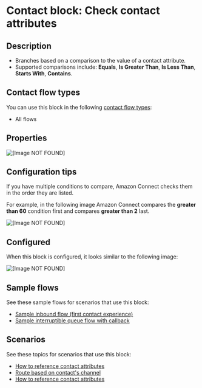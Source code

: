# Contact block: Check contact attributes<a name="check-contact-attributes"></a>

## Description<a name="check-contact-attributes-description"></a>
+ Branches based on a comparison to the value of a contact attribute\.
+ Supported comparisons include: **Equals**, **Is Greater Than**, **Is Less Than**, **Starts With**, **Contains**\.

## Contact flow types<a name="check-contact-attributes-types"></a>

You can use this block in the following [contact flow types](create-contact-flow.md#contact-flow-types):
+ All flows

## Properties<a name="check-contact-attributes-properties"></a>

![\[Image NOT FOUND\]](http://docs.aws.amazon.com/connect/latest/adminguide/images/check-contact-attributes-properties.png)

## Configuration tips<a name="check-contact-attributes-tips"></a>

If you have multiple conditions to compare, Amazon Connect checks them in the order they are listed\. 

For example, in the following image Amazon Connect compares the **greater than 60** condition first and compares **greater than 2** last\. 

![\[Image NOT FOUND\]](http://docs.aws.amazon.com/connect/latest/adminguide/images/check-contact-attributes-tips-order-conditions-are-checked.png)

## Configured<a name="check-contact-attributes-configured"></a>

When this block is configured, it looks similar to the following image:

![\[Image NOT FOUND\]](http://docs.aws.amazon.com/connect/latest/adminguide/images/check-contact-attributes-configured.png)

## Sample flows<a name="check-contact-attributes-samples"></a>

See these sample flows for scenarios that use this block:
+ [Sample inbound flow \(first contact experience\)](sample-inbound-flow.md)
+  [Sample interruptible queue flow with callback](sample-interruptible-queue.md)

## Scenarios<a name="check-contact-attributes-scenarios"></a>

See these topics for scenarios that use this block:
+ [How to reference contact attributes](how-to-reference-attributes.md)
+ [Route based on contact's channel](use-channel-contact-attribute.md)
+ [How to reference contact attributes](how-to-reference-attributes.md)